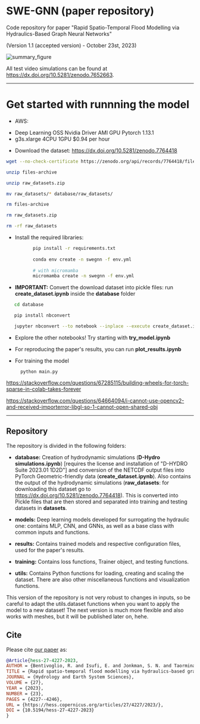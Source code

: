 # SWE-GNN (paper repository)
Code repository for paper "Rapid Spatio-Temporal Flood Modelling via Hydraulics-Based Graph Neural Networks"

(Version 1.1 (accepted version) - October 23st, 2023)

![summary_figure](summary_figure.png)

All test video simulations can be found at <https://dx.doi.org/10.5281/zenodo.7652663>.

---

# Get started with runnning the model

* AWS:

- Deep Learning OSS Nvidia Driver AMI GPU Pytorch 1.13.1
- g3s.xlarge 4CPU 1GPU $0.94 per hour

* Download the dataset: <https://dx.doi.org/10.5281/zenodo.7764418>


```bash
wget --no-check-certificate https://zenodo.org/api/records/7764418/files-archive

unzip files-archive

unzip raw_datasets.zip

mv raw_datasets/* database/raw_datasets/

rm files-archive

rm raw_datasets.zip

rm -rf raw_datasets
```

* Install the required libraries:

```bash
          pip install -r requirements.txt
          
          conda env create -n swegnn -f env.yml
          
          # with micromamba
          micromamba create -n swegnn -f env.yml
```

* **IMPORTANT:** Convert the download dataset into pickle files: run **create_dataset.ipynb** inside the **database** folder

```bash
   cd database

   pip install nbconvert

   jupyter nbconvert --to notebook --inplace --execute create_dataset.ipynb

```

* Explore the other notebooks! Try starting with **try_model.ipynb**

* For reproducing the paper's results, you can run **plot_results.ipynb**

* For training the model

        python main.py


https://stackoverflow.com/questions/67285115/building-wheels-for-torch-sparse-in-colab-takes-forever

https://stackoverflow.com/questions/64664094/i-cannot-use-opencv2-and-received-importerror-libgl-so-1-cannot-open-shared-obj

---

## Repository 

The repository is divided in the following folders:

* **database:** Creation of hydrodynamic simulations (**D-Hydro simulations.ipynb**) [requires the license and installation of "D-HYDRO Suite 2023.01 1D2D"] and conversion of the NETCDF output files into PyTorch Geometric-friendly data (**create_dataset.ipynb**).
Also contains the output of the hydrodynamic simulations (**raw_datasets**: for downloading this dataset go to <https://dx.doi.org/10.5281/zenodo.7764418>). This is converted into Pickle files that are then stored and separated into training and testing datasets in **datasets**.

* **models:**  Deep learning models developed for surrogating the hydraulic one: contains MLP, CNN, and GNNs, as well as a base class with common inputs and functions.

* **results:** Contains trained models and respective configuration files, used for the paper's results.

* **training:** Contains loss functions, Trainer object, and testing functions.

* **utils:** Contains Python functions for loading, creating and scaling the dataset. There are also other miscellaneous functions and visualization functions.

This version of the repository is not very robust to changes in inputs, so be careful to adapt the utils.dataset functions when you want to apply the model to a new dataset!
The next version is much more flexible and also works with meshes, but it will be published later on, hehe.

## Cite

Please cite [our paper](https://hess.copernicus.org/articles/27/4227/2023/) as:

```bibtex
@Article{hess-27-4227-2023,
AUTHOR = {Bentivoglio, R. and Isufi, E. and Jonkman, S. N. and Taormina, R.},
TITLE = {Rapid spatio-temporal flood modelling via hydraulics-based graph neural networks},
JOURNAL = {Hydrology and Earth System Sciences},
VOLUME = {27},
YEAR = {2023},
NUMBER = {23},
PAGES = {4227--4246},
URL = {https://hess.copernicus.org/articles/27/4227/2023/},
DOI = {10.5194/hess-27-4227-2023}
}
```
